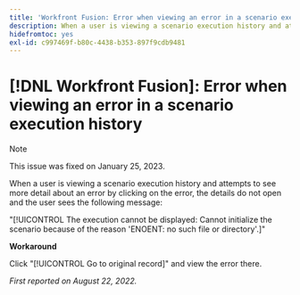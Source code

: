```yaml
---
title: 'Workfront Fusion: Error when viewing an error in a scenario execution history'
description: When a user is viewing a scenario execution history and attempts to see more detail about an error by clicking on the error, the details do not open and the user sees an error message.
hidefromtoc: yes
exl-id: c997469f-b80c-4438-b353-897f9cdb9481
---
```

# [!DNL Workfront Fusion]: Error when viewing an error in a scenario execution history

>[!NOTE]
>
>This issue was fixed on January 25, 2023.

When a user is viewing a scenario execution history and attempts to see more detail about an error by clicking on the error, the details do not open and the user sees the following message:

"[!UICONTROL The execution cannot be displayed: Cannot initialize the scenario because of the reason 'ENOENT: no such file or directory'.]"

**Workaround**

Click "[!UICONTROL Go to original record]" and view the error there.

_First reported on August 22, 2022._
